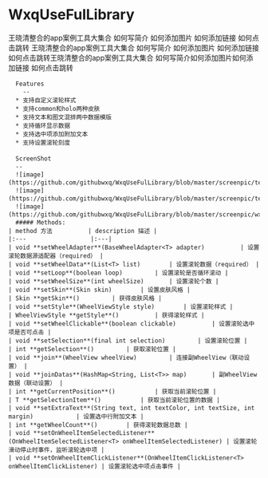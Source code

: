 # WxqUseFulLibrary
王晓清整合的app案例工具大集合
如何写简介
如何添加图片
如何添加链接
如何点击跳转
王晓清整合的app案例工具大集合
如何写简介
如何添加图片
如何添加链接
如何点击跳转王晓清整合的app案例工具大集合
如何写简介如何添加图片如何添加链接
如何点击跳转

      Features
      	--
      * 支持自定义滚轮样式
      * 支持common和holo两种皮肤
      * 支持文本和图文混排两中数据模版
      * 支持循环显示数据
      * 支持选中项添加附加文本
      * 支持设置滚轮刻度

      ScreenShot
      --
      ![image](https://github.com/githubwxq/WxqUseFulLibrary/blob/master/screenpic/testone.png)
      ![image](https://github.com/githubwxq/WxqUseFulLibrary/blob/master/screenpic/testtwo.png)
      ![image](https://github.com/githubwxq/WxqUseFulLibrary/blob/master/screenpic/wxq.gif)
      ##### Methods:
    | method 方法          | description 描述 |
	|:---				   |:---|
	| void **setWheelAdapter**(BaseWheelAdapter<T> adapter)  	     | 设置滚轮数据源适配器（required） |
	| void **setWheelData**(List<T> list)  	     | 设置滚轮数据（required） |
	| void **setLoop**(boolean loop)  	     | 设置滚轮是否循环滚动 |
	| void **setWheelSize**(int wheelSize) 	     | 设置滚轮个数 |
	| void **setSkin**(Skin skin) 	     | 设置皮肤风格 |
	| Skin **getSkin**()  	     | 获得皮肤风格 |
	| void **setStyle**(WheelViewStyle style)  	     | 设置滚轮样式 |
	| WheelViewStyle **getStyle**()  	     | 获得滚轮样式 |
	| void **setWheelClickable**(boolean clickable)  	     | 设置滚轮选中项是否可点击 |
	| void **setSelection**(final int selection) 	     | 设置滚轮位置 |
	| int **getSelection**() 	     | 获取滚轮位置 |
	| void **join**(WheelView wheelView)  	     | 连接副WheelView（联动设置） |
	| void **joinDatas**(HashMap<String, List<T>> map)	     | 副WheelView数据（联动设置） |
	| int **getCurrentPosition**()  	     | 获取当前滚轮位置 |
	| T **getSelectionItem**()  	     | 获取当前滚轮位置的数据 |
	| void **setExtraText**(String text, int textColor, int textSize, int margin)     	     | 设置选中行附加文本 |
	| int **getWheelCount**() 	     | 获得滚轮数据总数 |
	| void **setOnWheelItemSelectedListener**(OnWheelItemSelectedListener<T> onWheelItemSelectedListener) | 设置滚轮滑动停止时事件，监听滚轮选中项 |
	| void **setOnWheelItemClickListener**(OnWheelItemClickListener<T> onWheelItemClickListener) | 设置滚轮选中项点击事件 |
